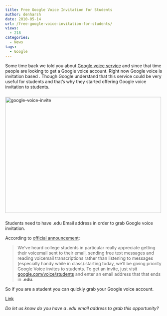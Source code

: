 ```yaml
---
title: Free Google Voice Invitation for Students
author: denharsh
date: 2010-05-14
url: /free-google-voice-invitation-for-students/
views:
  - 218
categories:
  - News
tags:
  - Google
---
```

Some time back we told you about <a title="What is google voice" href="http://devilsworkshop.org/google-voice-choose-one-common-number-for-all-your-phones/" target="_blank">Google voice service</a> and since that time people are looking to get a Google voice account. Right now Google voice is invitation based . Though Google understand that this service could be very useful for students and that’s why they started offering Google voice invitation to students.

[<img class="wp-image-52983" style="float: none;margin: 10px auto;border-width: 0px" src="http://cdn.devilsworkshop.org/files/2010/05/googlevoiceinvite_thumb.png" border="0" alt="google-voice-invite" width="500" height="373" />][1]

Students need to have .edu Email address in order to grab Google voice invitation.

According to <a href="http://googleblog.blogspot.com/2010/05/google-voice-invites-for-students.html" onclick="_gaq.push(['_trackEvent', 'outbound-article', 'http://googleblog.blogspot.com/2010/05/google-voice-invites-for-students.html', 'official announcement']);" target="_blank">official announcement</a>:

> We’ve heard college students in particular really appreciate getting their voicemail sent to their email, sending free text messages and reading voicemail transcriptions rather than listening to messages (especially handy while in class).starting today, we’ll be giving priority Google Voice invites to students. To get an invite, just visit <a href="https://www.google.com/voice/students" onclick="_gaq.push(['_trackEvent', 'outbound-article', 'https://www.google.com/voice/students', 'google.com/voice/students']);" >google.com/voice/students</a> and enter an email address that that ends in **.edu**.

So if you are a student you can quickly grab your Google voice account.

<a href="http://www.google.com/googlevoice/students.html" onclick="_gaq.push(['_trackEvent', 'outbound-article', 'http://www.google.com/googlevoice/students.html', 'Link']);" target="_blank">Link</a>

*Do let us know do you have a .edu email address to grab this opportunity?*

 [1]: http://cdn.devilsworkshop.org/files/2010/05/googlevoiceinvite.png
